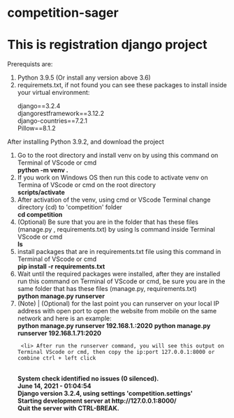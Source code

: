 # competition-sager

<h1> This is registration django project </h1>
<p> Prerequists are: </p>
<ol>
 <li> Python 3.9.5 (Or install any version above 3.6)</li>
 <li> requiremets.txt, if not found you can see these packages to install inside your virtual environment:</li>
 <p> 
     django==3.2.4
  <br>
     djangorestframework==3.12.2
  <br>
     django-countries==7.2.1
  <br>
     Pillow==8.1.2 
  <br>
 <p>
</ol>

<p> After installing Python 3.9.2, and download the project </p>
<ol>
 <li> Go to the root directory and install venv on by using this command on Terminal of VScode or cmd 
  <br>
  <strong >python -m venv . </strong> 
 </li>
 <li> If you work on Windows OS then run this code to activate venv on Termina of VScode or cmd on the root directory
  <br>
  <strong >scripts/activate</strong> 
 </li>
  <li> After activation of the venv, using cmd or VScode Terminal change directory (cd) to 'competition' folder
  <br>
  <strong >cd competition</strong> 
 </li>
   <li>(Optional) Be sure that you are in the folder that has these files (manage.py , requirements.txt) by using ls command inside Terminal VScode or cmd
  <br>
  <strong >ls</strong> 
 </li>
    <li> install packages that are in requirements.txt file using this command in Terminal of VScode or cmd
  <br>
  <strong >pip install -r requirements.txt</strong> 
 </li>
 
  <li> Wait until the required packages were installed, after they are installed run this command on Terminal of VScode or cmd, be sure you are in the same folder that has these files (manage.py, requirements.txt)
  <br>
  <strong >python manage.py runserver</strong> 
 </li>
 
   <li> (Note) | (Optional) for the last point you can runserver on your local IP address with open port to open the website from mobile on the same network and here is an example:
  <br>
  <strong >python manage.py runserver 192.168.1.<your_last_ip_number>:2020</strong>
    <strong >python manage.py runserver 192.168.1.71:2020</strong>
 </li>

     <li> After run the runserver command, you will see this output on Terminal VScode or cmd, then copy the ip:port 127.0.0.1:8000 or combine ctrl + left click 
  <br>
  <strong >System check identified no issues (0 silenced).
            <br>
           June 14, 2021 - 01:04:54
            <br>
           Django version 3.2.4, using settings 'competition.settings'
            <br>
           Starting development server at http://127.0.0.1:8000/
            <br>
           Quit the server with CTRL-BREAK.
 </strong> 
 </li>
 </ol>
